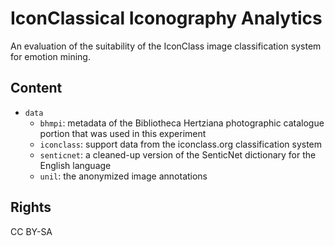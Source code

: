 # IconClassical Iconography Analytics

An evaluation of the suitability of the IconClass image classification system for emotion mining.

## Content

- `data`
  - `bhmpi`: metadata of the Bibliotheca Hertziana photographic catalogue portion that was used in this experiment
  - `iconclass`: support data from the iconclass.org classification system
  - `senticnet`: a cleaned-up version of the SenticNet dictionary for the English language
  - `unil`: the anonymized image annotations

## Rights
CC BY-SA

